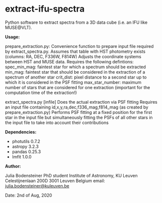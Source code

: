# extract-ifu-spectra
Python software to extract spectra from a 3D data cube (i.e. an IFU like MUSE@VLT).


**Usage:**

prepare_extraction.py:
  Convenience function to prepare input file required by extract_spectra.py.
  Assumes that table with HST photometry exists (columns: RA, DEC, F336W, F814W)
  Adjusts the coordinate systems between HST and MUSE data. Requires the
  following defintions:
  spec_min_mag: faintest star for which a spectrum should be extracted
  min_mag: faintest star that should be considered in the extraction of a
           spectrum of another star
  crit_dist: pixel distance to a second star up to which it is considered in the
             PSF fitting
  max_star_number: maximum number of stars that are considered for one extraction
                   (important for the computation time of the extraction!)


extract_spectra.py [infile]
  Does the actual extraction via PSF fitting
  Requires an input file containing id,x,y,ra,dec,f336_mag,f814_mag (as created by prepare_extraction.py)
  Performs PSF fitting at a fixed position for the first star in the input file but simultaneously fitting
   the PSFs of all other stars in the input file to take into account their contributions

  
**Dependencies:**

* photutils 	0.7.2
* astropy	3.2.3
* pandas 	0.25.3
* lmfit		1.0.0


**Author:**

Julia Bodensteiner
PhD student
Institute of Astronomy, KU Leuven
Celestijnenlaan 200D
3001 Leuven
Belgium
email: julia.bodensteiner@kuleuven.be


Date: 2nd of Aug, 2020
